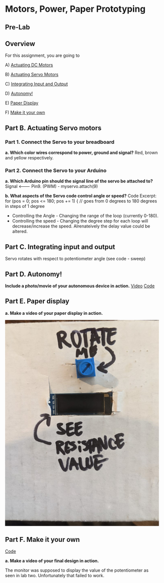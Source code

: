 
# Motors, Power, Paper Prototyping
## Pre-Lab
## Overview
For this assignment, you are going to 

A) [Actuating DC Motors](#part-a-actuating-dc-motors) 

B) [Actuating Servo Motors](#part-b-actuating-servo-motors) 

C) [Integrating Input and Output](#part-c-integrating-input-and-output)

D) [Autonomy!](#part-d-autonomy)

E) [Paper Display](#part-e-paper-display) 

F) [Make it your own](#part-f-make-it-your-own)

## Part B. Actuating Servo motors
### Part 1. Connect the Servo to your breadboard
**a. Which color wires correspond to power, ground and signal?**
Red, brown and yellow respectively.

### Part 2. Connect the Servo to your Arduino
**a. Which Arduino pin should the signal line of the servo be attached to?**
Signal <--- Pin9. (PWM) - myservo.attach(9)


**b. What aspects of the Servo code control angle or speed?**
 Code Excerpt: for (pos = 0; pos <= 180; pos += 1) { // goes from 0 degrees to 180 degrees in steps of 1 degree
* Controlling the Angle - Changing the range of the loop (currently 0-180).
* Controlling the speed - Changing the degree step for each loop will decrease/increase the speed. Alrenateively the delay value could be altered.

## Part C. Integrating input and output
Servo rotates with respect to potentiometer angle (see code - sweep)

## Part D. Autonomy!
**Include a photo/movie of your autonomous device in action.**
[Video](https://github.com/OiBoii/Interactive-Lab-Hub/blob/master/Lab3/PXL_20200929_055402003.mp4)
[Code](https://github.com/OiBoii/Interactive-Lab-Hub/blob/master/Lab3/Sweep.ino)

## Part E. Paper display
**a. Make a video of your paper display in action.**

<img src="https://github.com/OiBoii/Interactive-Lab-Hub/blob/master/Lab3/Paper%20Display.jpg">

## Part F. Make it your own

[Code](https://github.com/OiBoii/Interactive-Lab-Hub/tree/master/Lab2/2b_lowly)

**a. Make a video of your final design in action.**

The monitor was supposed to display the value of the potentiometer as seen in lab two.  Unfortunately that failed to work. 
